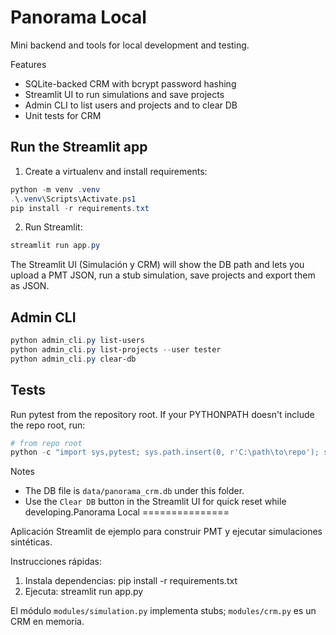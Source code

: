 Panorama Local
===============

Mini backend and tools for local development and testing.

Features
- SQLite-backed CRM with bcrypt password hashing
- Streamlit UI to run simulations and save projects
- Admin CLI to list users and projects and to clear DB
- Unit tests for CRM

Run the Streamlit app
---------------------

1. Create a virtualenv and install requirements:

```powershell
python -m venv .venv
.\.venv\Scripts\Activate.ps1
pip install -r requirements.txt
```

2. Run Streamlit:

```powershell
streamlit run app.py
```

The Streamlit UI (Simulación y CRM) will show the DB path and lets you upload a PMT JSON, run a stub simulation, save projects and export them as JSON.

Admin CLI
---------

```powershell
python admin_cli.py list-users
python admin_cli.py list-projects --user tester
python admin_cli.py clear-db
```

Tests
-----

Run pytest from the repository root. If your PYTHONPATH doesn't include the repo root, run:

```powershell
# from repo root
python -c "import sys,pytest; sys.path.insert(0, r'C:\path\to\repo'); sys.exit(pytest.main(['-q']))"
```

Notes
- The DB file is `data/panorama_crm.db` under this folder.
- Use the `Clear DB` button in the Streamlit UI for quick reset while developing.Panorama Local
===============

Aplicación Streamlit de ejemplo para construir PMT y ejecutar simulaciones sintéticas.

Instrucciones rápidas:

1. Instala dependencias: pip install -r requirements.txt
2. Ejecuta: streamlit run app.py

El módulo `modules/simulation.py` implementa stubs; `modules/crm.py` es un CRM en memoria.
